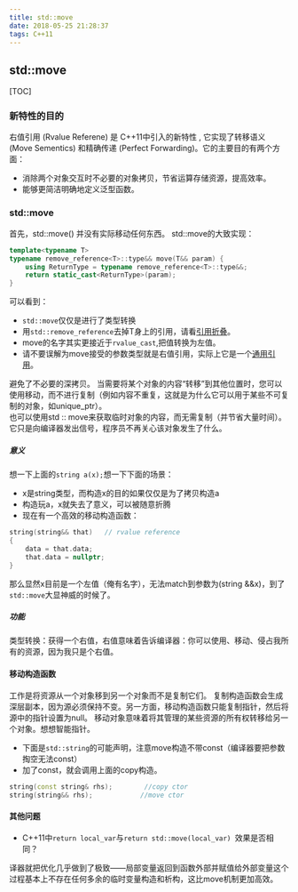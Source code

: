 ```yaml
---
title: std::move
date: 2018-05-25 21:28:37
tags: C++11
---
```


## std::move

[TOC]

### 新特性的目的
右值引用 (Rvalue Referene) 是 C++11中引入的新特性 , 它实现了转移语义 (Move Sementics) 和精确传递 (Perfect Forwarding)。它的主要目的有两个方面：
- 消除两个对象交互时不必要的对象拷贝，节省运算存储资源，提高效率。
- 能够更简洁明确地定义泛型函数。
<!-- more -->
### std::move
首先，std::move() 并没有实际移动任何东西。
std::move的大致实现：
```cpp
template<typename T>
typename remove_reference<T>::type&& move(T&& param) {
    using ReturnType = typename remove_reference<T>::type&&;
    return static_cast<ReturnType>(param);
}
```
可以看到：
- `std::move`仅仅是进行了类型转换
- 用`std::remove_reference`去掉T身上的引用，请看[引用折叠](https://blog.csdn.net/o_bvious/article/details/80315806#%E5%BC%95%E7%94%A8%E6%8A%98%E5%8F%A0)。
- move的名字其实更接近于`rvalue_cast`,把值转换为左值。
- 请不要误解为move接受的参数类型就是右值引用，实际上它是一个[通用引用](https://blog.csdn.net/o_bvious/article/details/80315806#%E9%80%9A%E7%94%A8%E5%BC%95%E7%94%A8)。

避免了不必要的深拷贝。
当需要将某个对象的内容“转移”到其他位置时，您可以使用移动，而不进行复制（例如内容不重复，这就是为什么它可以用于某些不可复制的对象，如unique_ptr）。  
也可以使用std :: move来获取临时对象的内容，而无需复制（并节省大量时间）。  
它只是向编译器发出信号，程序员不再关心该对象发生了什么。

##### 意义
想一下上面的`string a(x);`想一下下面的场景：
- x是string类型，而构造x的目的如果仅仅是为了拷贝构造a
- 构造玩a，x就失去了意义，可以被随意折腾
- 现在有一个高效的移动构造函数：
```cpp 
string(string&& that)   // rvalue reference
{
    data = that.data;
    that.data = nullptr;
}
```
那么显然x目前是一个左值（俺有名字），无法match到参数为(string &&x)，到了`std::move`大显神威的时候了。
##### 功能
类型转换：获得一个右值，右值意味着告诉编译器：你可以使用、移动、侵占我所有的资源，因为我只是个右值。

#### 移动构造函数
工作是将资源从一个对象移到另一个对象而不是复制它们。
复制构造函数会生成深层副本，因为源必须保持不变。另一方面，移动构造函数只能复制指针，然后将源中的指针设置为null。
移动对象意味着将其管理的某些资源的所有权转移给另一个对象。想想智能指针。
- 下面是`std::string`的可能声明，注意move构造不带const（编译器要把参数掏空无法const）
- 加了const，就会调用上面的copy构造。
```cpp
string(const string& rhs);        //copy ctor
string(string&& rhs);            //move ctor
```
#### 其他问题

- C++11中`return local_var`与`return std::move(local_var) `效果是否相同？

译器就把优化几乎做到了极致——局部变量返回到函数外部并赋值给外部变量这个过程基本上不存在任何多余的临时变量构造和析构，这比move机制更加高效。



